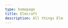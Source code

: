 ```yaml
---
type: homepage
title: Elmcraft
description: All things Elm
---
```


<!-- TODO: can extract the rest of this here later as components if desired, for now just hardcoded in templates -->
<HomepageContent />
